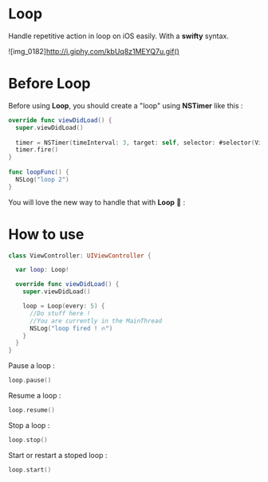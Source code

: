 # Loop
Handle repetitive action in loop on iOS easily. With a **swifty** syntax.

![img_0182]http://i.giphy.com/kbUq8z1MEYQ7u.gif()

# Before Loop

Before using **Loop**, you should create a "loop" using **NSTimer** like this :

```swift
override func viewDidLoad() {
  super.viewDidLoad()
        
  timer = NSTimer(timeInterval: 3, target: self, selector: #selector(ViewController.loopFunc), userInfo: nil, repeats: true)
  timer.fire()
}
    
func loopFunc() {
  NSLog("loop 2")
}
```

You will love the new way to handle that with **Loop** 🎉 :

# How to use

```swift
class ViewController: UIViewController {

  var loop: Loop!

  override func viewDidLoad() {
    super.viewDidLoad()

    loop = Loop(every: 5) {
      //Do stuff here !
      //You are currently in the MainThread
      NSLog("loop fired ! 🔥")
    }
  }
}
```

Pause a loop :

```swift
loop.pause()
```

Resume a loop :

```swift
loop.resume()
```

Stop a loop :

```swift
loop.stop()
```

Start or restart a stoped loop :

```swift
loop.start()
```
